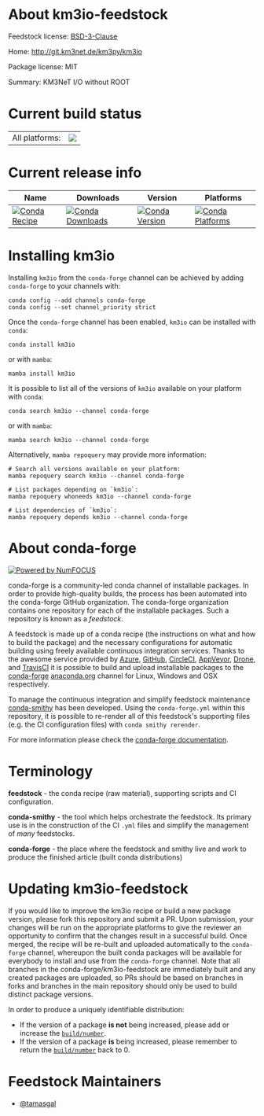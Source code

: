 About km3io-feedstock
=====================

Feedstock license: [BSD-3-Clause](https://github.com/conda-forge/km3io-feedstock/blob/main/LICENSE.txt)

Home: http://git.km3net.de/km3py/km3io

Package license: MIT

Summary: KM3NeT I/O without ROOT

Current build status
====================


<table><tr><td>All platforms:</td>
    <td>
      <a href="https://dev.azure.com/conda-forge/feedstock-builds/_build/latest?definitionId=13975&branchName=main">
        <img src="https://dev.azure.com/conda-forge/feedstock-builds/_apis/build/status/km3io-feedstock?branchName=main">
      </a>
    </td>
  </tr>
</table>

Current release info
====================

| Name | Downloads | Version | Platforms |
| --- | --- | --- | --- |
| [![Conda Recipe](https://img.shields.io/badge/recipe-km3io-green.svg)](https://anaconda.org/conda-forge/km3io) | [![Conda Downloads](https://img.shields.io/conda/dn/conda-forge/km3io.svg)](https://anaconda.org/conda-forge/km3io) | [![Conda Version](https://img.shields.io/conda/vn/conda-forge/km3io.svg)](https://anaconda.org/conda-forge/km3io) | [![Conda Platforms](https://img.shields.io/conda/pn/conda-forge/km3io.svg)](https://anaconda.org/conda-forge/km3io) |

Installing km3io
================

Installing `km3io` from the `conda-forge` channel can be achieved by adding `conda-forge` to your channels with:

```
conda config --add channels conda-forge
conda config --set channel_priority strict
```

Once the `conda-forge` channel has been enabled, `km3io` can be installed with `conda`:

```
conda install km3io
```

or with `mamba`:

```
mamba install km3io
```

It is possible to list all of the versions of `km3io` available on your platform with `conda`:

```
conda search km3io --channel conda-forge
```

or with `mamba`:

```
mamba search km3io --channel conda-forge
```

Alternatively, `mamba repoquery` may provide more information:

```
# Search all versions available on your platform:
mamba repoquery search km3io --channel conda-forge

# List packages depending on `km3io`:
mamba repoquery whoneeds km3io --channel conda-forge

# List dependencies of `km3io`:
mamba repoquery depends km3io --channel conda-forge
```


About conda-forge
=================

[![Powered by
NumFOCUS](https://img.shields.io/badge/powered%20by-NumFOCUS-orange.svg?style=flat&colorA=E1523D&colorB=007D8A)](https://numfocus.org)

conda-forge is a community-led conda channel of installable packages.
In order to provide high-quality builds, the process has been automated into the
conda-forge GitHub organization. The conda-forge organization contains one repository
for each of the installable packages. Such a repository is known as a *feedstock*.

A feedstock is made up of a conda recipe (the instructions on what and how to build
the package) and the necessary configurations for automatic building using freely
available continuous integration services. Thanks to the awesome service provided by
[Azure](https://azure.microsoft.com/en-us/services/devops/), [GitHub](https://github.com/),
[CircleCI](https://circleci.com/), [AppVeyor](https://www.appveyor.com/),
[Drone](https://cloud.drone.io/welcome), and [TravisCI](https://travis-ci.com/)
it is possible to build and upload installable packages to the
[conda-forge](https://anaconda.org/conda-forge) [anaconda.org](https://anaconda.org/)
channel for Linux, Windows and OSX respectively.

To manage the continuous integration and simplify feedstock maintenance
[conda-smithy](https://github.com/conda-forge/conda-smithy) has been developed.
Using the ``conda-forge.yml`` within this repository, it is possible to re-render all of
this feedstock's supporting files (e.g. the CI configuration files) with ``conda smithy rerender``.

For more information please check the [conda-forge documentation](https://conda-forge.org/docs/).

Terminology
===========

**feedstock** - the conda recipe (raw material), supporting scripts and CI configuration.

**conda-smithy** - the tool which helps orchestrate the feedstock.
                   Its primary use is in the construction of the CI ``.yml`` files
                   and simplify the management of *many* feedstocks.

**conda-forge** - the place where the feedstock and smithy live and work to
                  produce the finished article (built conda distributions)


Updating km3io-feedstock
========================

If you would like to improve the km3io recipe or build a new
package version, please fork this repository and submit a PR. Upon submission,
your changes will be run on the appropriate platforms to give the reviewer an
opportunity to confirm that the changes result in a successful build. Once
merged, the recipe will be re-built and uploaded automatically to the
`conda-forge` channel, whereupon the built conda packages will be available for
everybody to install and use from the `conda-forge` channel.
Note that all branches in the conda-forge/km3io-feedstock are
immediately built and any created packages are uploaded, so PRs should be based
on branches in forks and branches in the main repository should only be used to
build distinct package versions.

In order to produce a uniquely identifiable distribution:
 * If the version of a package **is not** being increased, please add or increase
   the [``build/number``](https://docs.conda.io/projects/conda-build/en/latest/resources/define-metadata.html#build-number-and-string).
 * If the version of a package **is** being increased, please remember to return
   the [``build/number``](https://docs.conda.io/projects/conda-build/en/latest/resources/define-metadata.html#build-number-and-string)
   back to 0.

Feedstock Maintainers
=====================

* [@tamasgal](https://github.com/tamasgal/)

